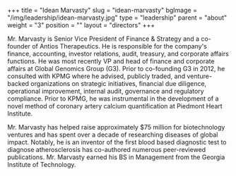 +++
title = "Idean Marvasty"
slug = "idean-marvasty"
bgImage = "/img/leadership/idean-marvasty.jpg"
type = "leadership"
parent = "about"
weight = "3"
position = ""
layout = "directors"
+++


Mr. Marvasty is Senior Vice President of Finance & Strategy and a co-founder of Antios Therapeutics. He is responsible for the company's finance, accounting, investor relations, audit, treasury, and corporate affairs functions. He was most recently VP and head of finance and corporate affairs at Global Genomics Group (G3). Prior to co-founding G3 in 2012, he consulted with KPMG where he advised, publicly traded, and venture-backed organizations on strategic initiatives, financial due diligence, operational improvement, internal audit, governance and regulatory compliance. Prior to KPMG, he was instrumental in the development of a novel method of coronary artery calcium quantification at Piedmont Heart Institute.  

Mr. Marvasty has helped raise approximately $75 million for biotechnology ventures and has spent over a decade of researching diseases of global impact. Notably, he is an inventor of the first blood based diagnostic test to diagnose atherosclerosis has co-authored numerous peer-reviewed publications. Mr. Marvasty earned his BS in Management from the Georgia Institute of Technology. 